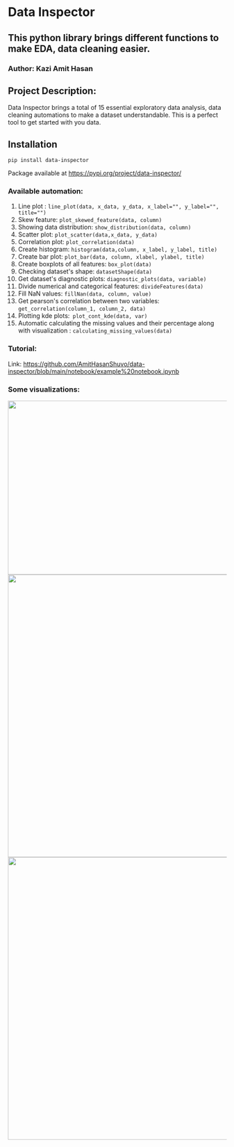 # Data Inspector 
## This python library brings different functions to make EDA, data cleaning easier. 
### Author: Kazi Amit Hasan

## Project Description: 

Data Inspector brings a total of 15 essential exploratory data analysis, data cleaning automations to make a dataset understandable. This is a perfect tool to get started with you data.


## Installation

```pip install data-inspector```

Package available at https://pypi.org/project/data-inspector/


### Available automation:


1. Line plot : ```line_plot(data, x_data, y_data, x_label="", y_label="", title="")```
2. Skew feature: ```plot_skewed_feature(data, column)```
3. Showing data distribution: ```show_distribution(data, column)```
4. Scatter plot: ```plot_scatter(data,x_data, y_data)```
5. Correlation plot: ```plot_correlation(data)```
6. Create histogram: ```histogram(data,column, x_label, y_label, title)```
7. Create bar plot: ```plot_bar(data, column, xlabel, ylabel, title)```
8. Create boxplots of all features: ```box_plot(data)```
9. Checking dataset's shape: ```datasetShape(data)```
10. Get dataset's diagnostic plots: ```diagnostic_plots(data, variable)```
11. Divide numerical and categorical features: ```divideFeatures(data)```
12. Fill NaN values: ```fillNan(data, column, value)```
13. Get pearson's correlation between two variables: ```get_correlation(column_1, column_2, data)```
14. Plotting kde plots:``` plot_cont_kde(data, var)``` 
15. Automatic calculating the missing values and their percentage along with visualization : ```calculating_missing_values(data)```



### Tutorial: 
Link: https://github.com/AmitHasanShuvo/data-inspector/blob/main/notebook/example%20notebook.ipynb 
### Some visualizations: 

<img  src="assets/feature_3.png"  width= "950px"  height="400px"/>
<br>
<img  src="assets/feature_1.png"  width= "550px"  height="650px"/>
<br>
<img  src="assets/feature_2.png"  width= "950px"  height="650px"/>


